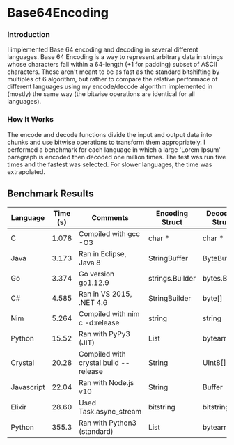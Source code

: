 # Base64Encoding

### Introduction
I implemented Base 64 encoding and decoding in several different languages. Base 64 Encoding is a way to represent arbitrary data in strings whose characters fall within a 64-length (+1 for padding) subset of ASCII characters. These aren't meant to be as fast as the standard bitshifting by multiples of 6 algorithm, but rather to compare the relative performace of different languages using my encode/decode algorithm implemented in (mostly) the same way (the bitwise operations are identical for all languages).

### How It Works
The encode and decode functions divide the input and output data into chunks and use bitwise operations to transform them appropriately. I performed a benchmark for each language in which a large 'Lorem Ipsum' paragraph is encoded then decoded one million times. The test was run five times and the fastest was selected. For slower languages, the time was extrapolated.

## Benchmark Results

| Language   | Time (s) | Comments                       | Encoding Struct  | Decoding Struct   |
|------------|----------|--------------------------------|------------------|-------------------|
| C          | 1.078    | Compiled with gcc -O3          | char *           | char *            |
| Java       | 3.173    | Ran in Eclipse, Java 8         | StringBuffer     | ByteBuffer        |
| Go         | 3.374    | Go version go1.12.9            | strings.Builder  | bytes.Buffer      |
| C#         | 4.585    | Ran in VS 2015, .NET 4.6       | StringBuilder    | byte[]            |
| Nim        | 5.264    | Compiled with nim c -d:release | string           | string            |
| Python     | 15.52    | Ran with PyPy3 (JIT)           | List<chr>        | bytearray         |
| Crystal    | 20.28    | Compiled with crystal build --release | String    | UInt8[]           |
| Javascript | 22.04    | Ran with Node.js v10           | String           | Buffer            |
| Elixir     | 28.60    | Used Task.async_stream         | bitstring        | bitstring         |
| Python     | 355.3    | Ran with Python3 (standard)    | List<chr>        | bytearray         |


